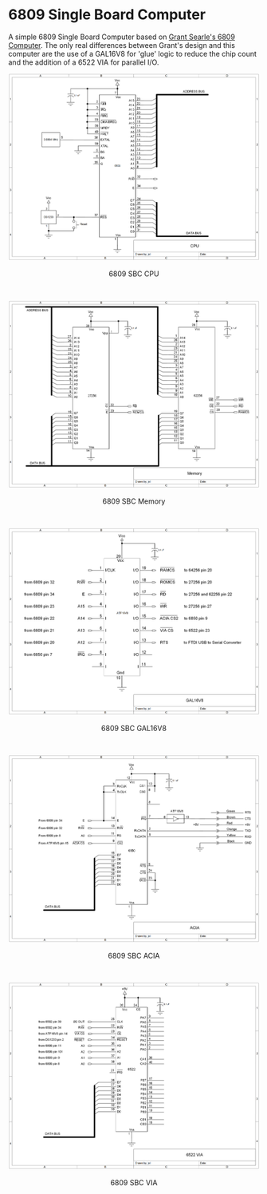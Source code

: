 # 6809 Single Board Computer
A simple 6809 Single Board Computer based on [Grant Searle's 6809 Computer](http://searle.x10host.com/6809/Simple6809.html). The only real differences between Grant's design and this computer are the use of a GAL16V8 for 'glue' logic to reduce the chip count and the addition of a 6522 VIA for parallel I/O. 

<p align="center"><img src="/images/6809 SBC CPU.png"/>
<p align="center">6809 SBC CPU</p><br>

<p align="center"><img src="/images/6809 SBC Memory.png"/>
<p align="center">6809 SBC Memory</p><br>

<p align="center"><img src="/images/6809 SBC GAL16V8.png"/>
<p align="center">6809 SBC GAL16V8</p><br>

<p align="center"><img src="/images/6809 SBC ACIA.png"/>
<p align="center">6809 SBC ACIA</p><br>

<p align="center"><img src="/images/6809 SBC VIA.png"/>
<p align="center">6809 SBC VIA</p><br>
